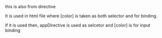 
<div [color]="'green'">this is also from directive</div> 

It is used in html file where [color] is taken as both selector and for binding.


<div appDirective [color]="'red'" name></div>

If it is used then, appDirective is used as selcetor and [color] is for input binding
